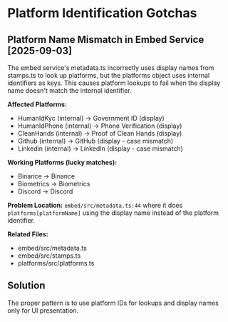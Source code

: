 # Platform Identification Gotchas

## Platform Name Mismatch in Embed Service [2025-09-03]

The embed service's metadata.ts incorrectly uses display names from stamps.ts to look up platforms, but the platforms object uses internal identifiers as keys. This causes platform lookups to fail when the display name doesn't match the internal identifier.

**Affected Platforms:**
- HumanIdKyc (internal) → Government ID (display)
- HumanIdPhone (internal) → Phone Verification (display)
- CleanHands (internal) → Proof of Clean Hands (display)
- Github (internal) → GitHub (display - case mismatch)
- Linkedin (internal) → LinkedIn (display - case mismatch)

**Working Platforms (lucky matches):**
- Binance → Binance
- Biometrics → Biometrics
- Discord → Discord

**Problem Location:** `embed/src/metadata.ts:44` where it does `platforms[platformName]` using the display name instead of the platform identifier.

**Related Files:**
- embed/src/metadata.ts
- embed/src/stamps.ts
- platforms/src/platforms.ts

## Solution
The proper pattern is to use platform IDs for lookups and display names only for UI presentation.